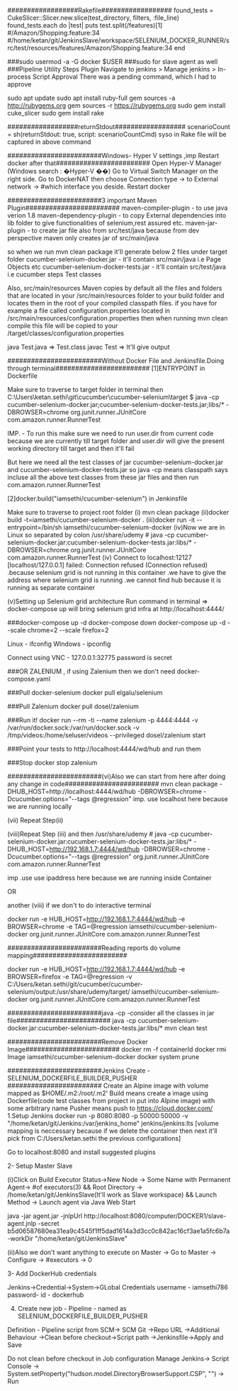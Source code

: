  ##################Rakefile##################
  found_tests = CukeSlicer::Slicer.new.slice(test_directory, filters, :file_line)
  found_tests.each do |test|
    puts test.split(/features)[1] 
        #/Amazon/Shopping.feature:34
    #/home/ketan/git/JenkinsSlave/workspace/SELENIUM_DOCKER_RUNNER/src/test/resources/features/Amazon/Shopping.feature:34
end

     


###sudo usermod -a -G docker $USER
###sudo for slave agent as well
###Pipeline Utility Steps Plugin
Navigate to jenkins > Manage jenkins > In-process Script Approval
There was a pending command, which I had to approve

sudo apt update
sudo apt install ruby-full
gem sources -a http://rubygems.org
gem sources -r https://rubygems.org
sudo gem install cuke_slicer
sudo gem install rake

##################returnStdout##################
scenarioCount = sh(returnStdout: true, script: scenarioCountCmd)
syso in Rake file will be captured in above command

########################Windows- Hyper V settings ,imp Restart docker after that########################
Open Hyper-V Manager (Windows search : �Hyper-V ��)
Go to Virtual Switch Manager on the right side.
Go to DockerNAT then choose Connection type -> to External network -> #which interface you deside.
Restart docker

########################3 important Maven Plugin########################
maven-compiler-plugin - to use java verion 1.8
maven-dependency-plugin - to copy External dependencies into lib folder to give functionalities of selenium,rest assured etc.
maven-jar-plugin - to create jar file also from src/test/java because from dev perspective maven only creates jar of src/main/java

so when we run mvn clean package it'll generate below 2 files under target folder
cucumber-selenium-docker.jar - it'll contain src/main/java i.e Page Objects etc
cucumber-selenium-docker-tests.jar - it'll contain src/test/java i.e cucumber steps Test classes

Also, src/main/resources
Maven copies by default all the files and folders that are located in your /src/main/resources folder to your build folder and locates them in the root of your compiled classpath files.
if you have for example a file called configuration.properties located in /src/main/resources/configuration.properties then when running mvn clean compile this file will be copied to your /target/classes/configuration.properties

java Test.java => Test.class
javac Test 	=> It'll give output

########################Without Docker File and Jenkinsfile.Doing through terminal########################
[1]ENTRYPOINT in Dockerfile 

Make sure to traverse to target folder in terminal then 
 C:\Users\ketan.sethi\git\cucumber\cucumber-selenium\target
$ java -cp cucumber-selenium-docker.jar;cucumber-selenium-docker-tests.jar;libs/* -DBROWSER=chrome org.junit.runner.JUnitCore com.amazon.runner.RunnerTest

IMP. - To run this make sure we need to run user.dir from current code because we are currently till target folder and user.dir will give the present working directory till target and then it'll fail

But here we need all the test classes of jar cucumber-selenium-docker.jar and cucumber-selenium-docker-tests.jar
so java -cp means classpath says incluse all the above test classes from these jar files and then run com.amazon.runner.RunnerTest

[2]docker.build("iamsethi/cucumber-selenium") in Jenkinsfile 

Make sure to traverse to project root folder
(i) mvn clean package
(ii)docker build -t=iamsethi/cucumber-selenium-docker .
(iii)docker run -it --entrypoint=/bin/sh iamsethi/cucumber-selenium-docker
(iv)Now we are in Linux so separated by colon
/usr/share/udemy # java -cp cucumber-selenium-docker.jar:cucumber-selenium-docker-tests.jar:libs/* -DBROWSER=chrome org.junit.runner.JUnitCore com.amazon.runner.RunnerTest
(iv) Connect to localhost:12127 [localhost/127.0.0.1] failed: Connection refused (Connection refused)
.because selenium grid is not running in this container
.we have to give the address where selenium grid is running
.we cannot find hub because it is running as separate container

(v)Setting up Selenium grid architecture
Run command in terminal => docker-compose up will bring selenium grid infra at http://localhost:4444/

###docker-compose up -d
docker-compose down
docker-compose up -d --scale chrome=2 --scale firefox=2

Linux - ifconfig
WIndows - ipconfig

Connect using VNC - 127.0.0.1:32775
password is secret

###OR ZALENIUM , if using Zalenium then we don't need docker-compose.yaml

###Pull docker-selenium
docker pull elgalu/selenium
    
###Pull Zalenium
docker pull dosel/zalenium
    
###Run it!
docker run --rm -ti --name zalenium -p 4444:4444 -v /var/run/docker.sock:/var/run/docker.sock -v /tmp/videos:/home/seluser/videos --privileged dosel/zalenium start
      
###Point your tests to 
http://localhost:4444/wd/hub and run them

###Stop
docker stop zalenium


########################(vi)Also we can start from here after doing any change in code########################
mvn clean package -DHUB_HOST=http://localhost:4444/wd/hub -DBROWSER=chrome -Dcucumber.options="--tags @regression"
imp. use localhost here because we are running locally

(vii) Repeat Step(ii) 

(viii)Repeat Step (iii) and then 
/usr/share/udemy # java -cp cucumber-selenium-docker.jar:cucumber-selenium-docker-tests.jar:libs/* -DHUB_HOST=http://192.168.1.7:4444/wd/hub -DBROWSER=chrome -Dcucumber.options="--tags @regression" org.junit.runner.JUnitCore com.amazon.runner.RunnerTest

imp .use use ipaddress here because we are running inside Container 

OR 

another (viii)
if we don't to do interactive terminal 

docker run -e HUB_HOST=http://192.168.1.7:4444/wd/hub -e BROWSER=chrome  -e TAG=@regression iamsethi/cucumber-selenium-docker  org.junit.runner.JUnitCore com.amazon.runner.RunnerTest

########################Reading reports do volume mapping########################

docker run -e HUB_HOST=http://192.168.1.7:4444/wd/hub -e BROWSER=firefox -e TAG=@regression  -v C:/Users/ketan.sethi/git/cucumber/cucumber-selenium/output:/usr/share/udemy/target/ iamsethi/cucumber-selenium-docker org.junit.runner.JUnitCore com.amazon.runner.RunnerTest

########################java -cp -consider all the classes in jar file########################
java -cp cucumber-selenium-docker.jar:cucumber-selenium-docker-tests.jar:libs/* mvn clean test

########################Remove Docker Image########################
docker rm -f containerId
docker rmi Image iamsethi/cucumber-selenium-docker
docker system prune

########################Jenkins Create -  SELENIUM_DOCKERFILE_BUILDER_PUSHER ########################
Create an Alpine image with volume mapped as $HOME/.m2:/root/.m2'
Build means create a image using Dockerfile(code test classes from project in put into Alpine image) with some arbitrary name
Pusher means push to https://cloud.docker.com/
1.Setup Jenkins
docker run -p 8080:8080 -p 50000:50000 -v "/home/ketan/git/Jenkins:/var/jenkins_home" jenkins/jenkins:lts
[volume mapping is neccessary because if we delete the container then next it'll pick from C:/Users/ketan.sethi the previous configurations]

Go to localhost:8080 and install suggested plugins

2- Setup Master Slave

(i)Click on Build Executor Status->New Node -> Some Name with Permanent Agent-> #of executors(3) && Root Directory -> /home/ketan/git/JenkinsSlave(It'll work as Slave workspace) && Launch Method -> Launch agent via Java Web Start

java -jar agent.jar -jnlpUrl http://localhost:8080/computer/DOCKER1/slave-agent.jnlp -secret b5d06587680ea31ea9c4545f1ff5dad1614a3d3cc0c842ac16cf3ae1a5fc6b7a -workDir "/home/ketan/git/JenkinsSlave"

(ii)Also we don't want anything to execute on Master -> Go to Master -> Configure -> #executors -> 0 

3- Add DockerHub credentials

Jenkins->Credential->System->GLobal Credentials
username - iamsethi786
password- 
id - dockerhub

4. Create new job - Pipeline - named as SELENIUM_DOCKERFILE_BUILDER_PUSHER

Definition - Pipeline script from SCM-> SCM Git ->Repo URL ->Additional Behaviour ->Clean before checkout->Script path ->Jenkinsfile->Apply and Save


Do not clean before checkout in Job configuration
Manage Jenkins-> Script Console -> System.setProperty("hudson.model.DirectoryBrowserSupport.CSP", "") -> Run